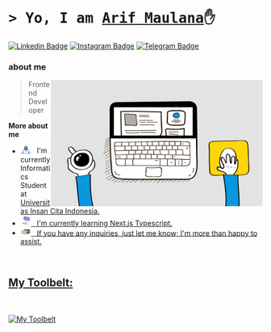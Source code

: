 # <samp>&gt; Yo, I am <a href="https://github.com/arifcva" target="_blank">Arif Maulana</a>✋</samp>

[![Linkedin Badge](https://img.shields.io/badge/-LinkedIn-0e76a8?style=flat-square&logo=Linkedin&logoColor=white)](https://www.linkedin.com/in/arif-maulana-422b372a6/)
[![Instagram Badge](https://img.shields.io/badge/-Instagram-e4405f?style=flat-square&logo=Instagram&logoColor=white)](https://www.instagram.com/nooee1__)
[![Telegram Badge](https://img.shields.io/badge/-Telegram-0088cc?style=flat-square&logo=Telegram&logoColor=white)](https://t.me/ariftallo)

### about me

<img align="right" alt="gif" width="420" height="250" src="assets/lightning.gif"/>

> Frontend Developer

**More about me**

- <img src="assets/developer.gif" width="21"/>&nbsp;&nbsp; I'm currently Informatics Student at <a href="https://uici.ac.id/">Universitas Insan Cita Indonesia.
- <img src="assets/laptop.gif" width="21"/>&nbsp;&nbsp; I'm currently learning Next.js Typescript.
- <img src="assets/message.gif" width="21"/>&nbsp;&nbsp; If you have any inquiries, just let me know; I'm more than happy to assist.

<br>

## My Toolbelt:

<br><br>
![My Toolbelt](https://skillicons.dev/icons?i=js,react,typescript,next,html,css,tailwind,bootstrap,figma,photoshop,ae,vscode,git,github,mysql,postgres)
